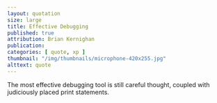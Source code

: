 ```yaml
---
layout: quotation
size: large
title: Effective Debugging
published: true
attribution: Brian Kernighan
publication:
categories: [ quote, xp ]
thumbnail: "/img/thumbnails/microphone-420x255.jpg"
alttext: quote
---
```


The most effective debugging tool is still careful thought, coupled with judiciously 
placed print statements.